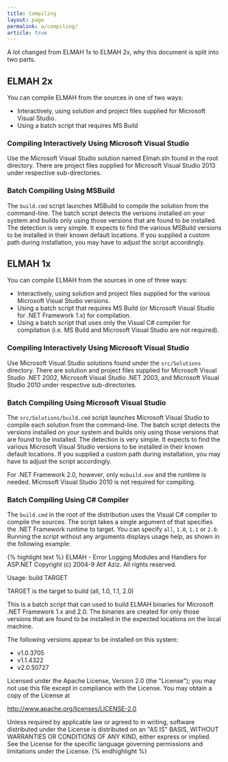 ```yaml
---
title: Compiling
layout: page
permalink: a/compiling/
article: true
---
```


A lot changed from ELMAH 1x to ELMAH 2x, why this document is split into two parts.

## ELMAH 2x

You can compile ELMAH from the sources in one of two ways:

  * Interactively, using solution and project files supplied for Microsoft Visual Studio.
  * Using a batch script that requires MS Build

### Compiling Interactively Using Microsoft Visual Studio

Use the Microsoft Visual Studio solution named Elmah.sln found in the root directory. There are project files supplied for Microsoft Visual Studio 2013 under respective sub-directories.

### Batch Compiling Using MSBuild

The `build.cmd` script launches MSBuild to compile the solution from the command-line. The batch script detects the versions installed on your system and builds only using those versions that are found to be installed. The detection is very simple. It expects to find the various MSBuild versions to be installed in their known default locations. If you supplied a custom path during installation, you may have to adjust the script accordingly.

## ELMAH 1x

You can compile ELMAH from the sources in one of three ways:

  * Interactively, using solution and project files supplied for the various Microsoft Visual Studio versions.
  * Using a batch script that requires MS Build (or Microsoft Visual Studio for .NET Framework 1.x) for compilation.
  * Using a batch script that uses only the Visual C# compiler for compilation (i.e. MS Build and Microsoft Visual Studio are not required).

### Compiling Interactively Using Microsoft Visual Studio

Use Microsoft Visual Studio solutions found under the `src/Solutions` directory. There are solution and project files supplied for Microsoft Visual Studio .NET 2002, Microsoft Visual Studio .NET 2003, and Microsoft Visual Studio 2010 under respective sub-directories.

### Batch Compiling Using Microsoft Visual Studio

The `src/Solutions/build.cmd` script launches Microsoft Visual Studio to compile each solution from the command-line. The batch script detects the versions installed on your system and builds only using those versions that are found to be installed. The detection is very simple. It expects to find the various Microsoft Visual Studio versions to be installed in their known default locations. If you supplied a custom path during installation, you may have to adjust the script accordingly.

For .NET Framework 2.0, however, only `msbuild.exe` and the runtime is needed. Microsoft Visual Studio 2010 is not required for compiling.

### Batch Compiling Using C# Compiler

The `build.cmd` in the root of the distribution uses the Visual C# compiler to compile the sources. The script takes a single argument of that specifies the .NET Framework runtime to target. You can specify `all`, `1.0`, `1.1` or `2.0`. Running the script without any arguments displays usage help, as shown in the following example:

{% highlight text %}
ELMAH - Error Logging Modules and Handlers for ASP.NET
Copyright (c) 2004-9 Atif Aziz. All rights reserved.

Usage: build TARGET

TARGET
    is the target to build (all, 1.0, 1.1, 2.0)

This is a batch script that can used to build ELMAH binaries for
Microsoft .NET Framework 1.x and 2.0. The binaries are created for
only those versions that are found to be installed in the expected
locations on the local machine.

The following versions appear to be installed on this system:

- v1.0.3705
- v1.1.4322
- v2.0.50727

Licensed under the Apache License, Version 2.0 (the "License");
you may not use this file except in compliance with the License.
You may obtain a copy of the License at

http://www.apache.org/licenses/LICENSE-2.0

Unless required by applicable law or agreed to in writing, software
distributed under the License is distributed on an "AS IS" BASIS,
WITHOUT WARRANTIES OR CONDITIONS OF ANY KIND, either express or implied.
See the License for the specific language governing permissions and
limitations under the License.
{% endhighlight %} 